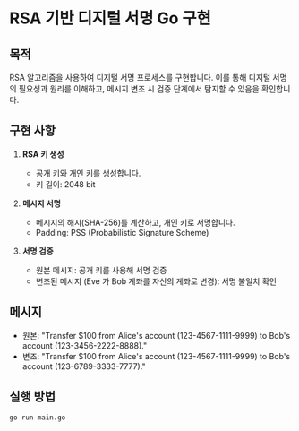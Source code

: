 # RSA 기반 디지털 서명 Go 구현

## 목적
RSA 알고리즘을 사용하여 디지털 서명 프로세스를 구현합니다. 이를 통해 디지털 서명의 필요성과 원리를 이해하고, 메시지 변조 시 검증 단계에서 탐지할 수 있음을 확인합니다.

## 구현 사항
1. **RSA 키 생성**
   - 공개 키와 개인 키를 생성합니다.
   - 키 길이: 2048 bit

2. **메시지 서명**
   - 메시지의 해시(SHA-256)를 계산하고, 개인 키로 서명합니다.
   - Padding: PSS (Probabilistic Signature Scheme)

3. **서명 검증**
   - 원본 메시지: 공개 키를 사용해 서명 검증
   - 변조된 메시지 (Eve 가 Bob 계좌를 자신의 계좌로 변경): 서명 불일치 확인

## 메시지
- 원본: "Transfer $100 from Alice's account (123-4567-1111-9999) to Bob's account (123-3456-2222-8888)."
- 변조: "Transfer $100 from Alice's account (123-4567-1111-9999) to Bob's account (123-6789-3333-7777)."

## 실행 방법
```bash
go run main.go
```